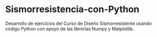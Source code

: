 # Sismorresistencia-con-Python
Desarrollo de ejercicios del Curso de Diseño Sismorresistente usando código Python con apoyo de las librerías Numpy y Matplotlib.
